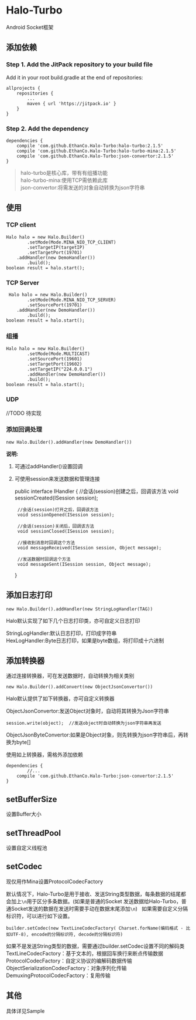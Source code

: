 # Halo-Turbo #
Android Socket框架  

## 添加依赖 ##
### Step 1. Add the JitPack repository to your build file  
Add it in your root build.gradle at the end of repositories:  

	allprojects {
		repositories {
			...
			maven { url 'https://jitpack.io' }
		}
	}  

### Step 2. Add the dependency  

	dependencies {
        compile 'com.github.EthanCo.Halo-Turbo:halo-turbo:2.1.5'
		compile 'com.github.EthanCo.Halo-Turbo:halo-turbo-mina:2.1.5'
		compile 'com.github.EthanCo.Halo-Turbo:json-convertor:2.1.5'
	}

> halo-turbo是核心库，带有有组播功能  
> halo-turbo-mina:使用TCP需依赖此库  
> json-convertor:将需发送的对象自动转换为json字符串

## 使用 ##

### TCP client

	Halo halo = new Halo.Builder()
            .setMode(Mode.MINA_NIO_TCP_CLIENT)
            .setTargetIP(targetIP)
            .setTargetPort(19701)
	    .addHandler(new DemoHandler())
            .build();  
	boolean result = halo.start();

### TCP Server  

	 Halo halo = new Halo.Builder()
            .setMode(Mode.MINA_NIO_TCP_SERVER)
            .setSourcePort(19701)
	    .addHandler(new DemoHandler())
            .build();
	boolean result = halo.start();

### 组播  

	Halo halo = new Halo.Builder()
            .setMode(Mode.MULTICAST)
            .setSourcePort(19601)
            .setTargetPort(19602)
            .setTargetIP("224.0.0.1")
            .addHandler(new DemoHandler())
            .build();
	boolean result = halo.start();  

### UDP  
//TODO 待实现

### 添加回调处理  

	new Halo.Builder().addHandler(new DemoHandler())  

**说明:**  
1. 可通过addHandler()设置回调  
2. 可使用session来发送数据和管理连接  

	public interface IHandler {
	    //会话(session)创建之后，回调该方法
	    void sessionCreated(ISession session);
	
	    //会话(session)打开之后，回调该方法
	    void sessionOpened(ISession session);
	
	    //会话(session)关闭后，回调该方法
	    void sessionClosed(ISession session);
	
	    //接收到消息时回调这个方法
	    void messageReceived(ISession session, Object message);
	
	    //发送数据时回调这个方法
	    void messageSent(ISession session, Object message);
	}  

## 添加日志打印  

	new Halo.Builder().addHandler(new StringLogHandler(TAG))  

Halo默认实现了如下几个日志打印类，亦可自定义日志打印  

StringLogHandler:默认日志打印，打印成字符串  
HexLogHandler:Byte日志打印，如果是byte数组，将打印成十六进制  

## 添加转换器  
通过连接转换器，可在发送数据时，自动转换为相关类别  

	new Halo.Builder().addConvert(new ObjectJsonConvertor())  

Halo默认提供了如下转换器，亦可自定义转换器  

ObjectJsonConvertor:发送Object对象时，自动将其转换为Json字符串  

	session.write(object);  //发送object时自动转换为json字符串再发送

ObjectJsonByteConvertor:如果是Object对象，则先转换为json字符串后，再转换为byte[]

使用如上转换器，需格外添加依赖  

	dependencies {
     		//...
		compile 'com.github.EthanCo.Halo-Turbo:json-convertor:2.1.5'
	}

## setBufferSize  
设置Buffer大小  

## setThreadPool  
设置自定义线程池  

## setCodec
现仅用作Mina设置ProtocolCodecFactory

默认情况下，Halo-Turbo是用于接收、发送String类型数据，每条数据的结尾都会加上`\n`用于区分多条数据。(如果是普通的Socket 发送数据给Halo-Turbo，普通Socket发送的数据在发送时需要手动在数据末尾添加`\n`)  
如果需要自定义分隔标识符，可以进行如下设置。  

	builder.setCodec(new TextLineCodecFactory( Charset.forName(编码格式 - 比如UTF-8), encode的分隔标识符, decode的分隔标识符)  

如果不是发送String类型的数据，需要通过builder.setCodec设置不同的解码类  
TextLineCodecFactory：基于文本的，根据回车换行来断点传输数据  
ProtocolCodecFactory：自定义协议的编解码数据传输  
ObjectSerializationCodecFactory：对象序列化传输  
DemuxingProtocolCodecFactory：复用传输  

## 其他  

具体详见Sample


